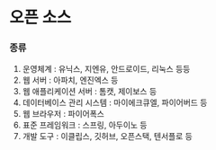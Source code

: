 # 오픈 소스
### 종류
1. 운영체계 : 유닉스, 지엔유, 안드로이드, 리눅스 등등
2. 웹 서버 : 아파치, 엔진엑스 등
3. 웹 애플리케이션 서버 : 톰캣, 제이보스 등
4. 데이터베이스 관리 시스템 : 마이에크큐엘, 파이어버드 등
5. 웹 브라우저 : 파이어폭스
6. 표준 프레임워크 : 스프링, 아두이노 등
7. 개발 도구 : 이클립스, 깃허브, 오픈스택, 텐서플로 등 
